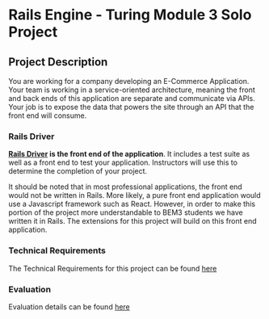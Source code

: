 # Rails Engine - Turing Module 3 Solo Project

## Project Description

You are working for a company developing an E-Commerce Application. Your team is working in a service-oriented architecture, meaning the front and back ends of this application are separate and communicate via APIs. Your job is to expose the data that powers the site through an API that the front end will consume.

### Rails Driver

**[Rails Driver](https://github.com/turingschool-examples/rails_driver) is the front end of the application**. It includes a test suite as well as a front end to test your application. Instructors will use this to determine the completion of your project.

It should be noted that in most professional applications, the front end would not be written in Rails. More likely, a pure front end application would use a Javascript framework such as React. However, in order to make this portion of the project more understandable to BEM3 students we have written it in Rails. The extensions for this project will build on this front end application.

### Technical Requirements

The Technical Requirements for this project can be found [here](https://backend.turing.io/module3/projects/rails_engine/requirements)

### Evaluation

Evaluation details can be found [here](https://backend.turing.io/module3/projects/rails_engine/evaluation)